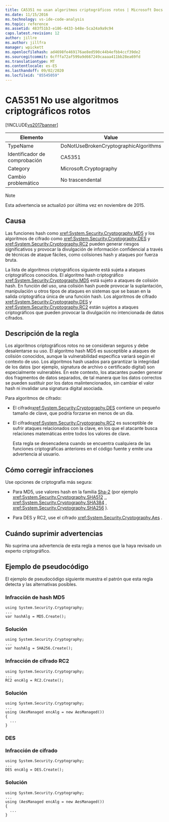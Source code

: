 ```yaml
---
title: CA5351 no usan algoritmos criptográficos rotos | Microsoft Docs
ms.date: 11/15/2016
ms.technology: vs-ide-code-analysis
ms.topic: reference
ms.assetid: 483f51b3-e186-4433-b48e-5ca24a9a9c94
caps.latest.revision: 12
author: jillre
ms.author: jillfra
manager: wpickett
ms.openlocfilehash: ad4698fe469176ae8ed590c44b4efbb4ccf39de2
ms.sourcegitcommit: 6cfffa72af599a9d667249caaaa411bb28ea69fd
ms.translationtype: MT
ms.contentlocale: es-ES
ms.lasthandoff: 09/02/2020
ms.locfileid: "85545059"
---
```

# <a name="ca5351-do-not-use-broken-cryptographic-algorithms"></a>CA5351 No use algoritmos criptográficos rotos
[!INCLUDE[vs2017banner](../includes/vs2017banner.md)]

|Elemento|Value|
|-|-|
|TypeName|DoNotUseBrokenCryptographicAlgorithms|
|Identificador de comprobación|CA5351|
|Category|Microsoft.Cryptography|
|Cambio problemático|No trascendental|

> [!NOTE]
> Esta advertencia se actualizó por última vez en noviembre de 2015.

## <a name="cause"></a>Causa
 Las funciones hash como <xref:System.Security.Cryptography.MD5> y los algoritmos de cifrado como <xref:System.Security.Cryptography.DES> y <xref:System.Security.Cryptography.RC2> pueden generar riesgos significativos y provocar la divulgación de información confidencial a través de técnicas de ataque fáciles, como colisiones hash y ataques por fuerza bruta.

 La lista de algoritmos criptográficos siguiente está sujeta a ataques criptográficos conocidos. El algoritmo hash criptográfico <xref:System.Security.Cryptography.MD5> está sujeto a ataques de colisión hash.  En función del uso, una colisión hash puede provocar la suplantación, manipulación u otros tipos de ataques en sistemas que se basan en la salida criptográfica única de una función hash. Los algoritmos de cifrado <xref:System.Security.Cryptography.DES> y <xref:System.Security.Cryptography.RC2> están sujetos a ataques criptográficos que pueden provocar la divulgación no intencionada de datos cifrados.

## <a name="rule-description"></a>Descripción de la regla
 Los algoritmos criptográficos rotos no se consideran seguros y debe desalentarse su uso. El algoritmo hash MD5 es susceptible a ataques de colisión conocidos, aunque la vulnerabilidad específica variará según el contexto de uso.  Los algoritmos hash usados para garantizar la integridad de los datos (por ejemplo, signatura de archivo o certificado digital) son especialmente vulnerables.  En este contexto, los atacantes pueden generar dos fragmentos de datos separados, de tal manera que los datos correctos se pueden sustituir por los datos malintencionados, sin cambiar el valor hash ni invalidar una signatura digital asociada.

 Para algoritmos de cifrado:

- El cifrado<xref:System.Security.Cryptography.DES> contiene un pequeño tamaño de clave, que podría forzarse en menos de un día.

- El cifrado<xref:System.Security.Cryptography.RC2> es susceptible de sufrir ataques relacionados con la clave, en los que el atacante busca relaciones matemáticas entre todos los valores de clave.

  Esta regla se desencadena cuando se encuentra cualquiera de las funciones criptográficas anteriores en el código fuente y emite una advertencia al usuario.

## <a name="how-to-fix-violations"></a>Cómo corregir infracciones
 Use opciones de criptografía más segura:

- Para MD5, use valores hash en la familia [Sha-2](https://msdn.microsoft.com/library/windows/desktop/aa382459.aspx) (por ejemplo <xref:System.Security.Cryptography.SHA512> ,, <xref:System.Security.Cryptography.SHA384> , <xref:System.Security.Cryptography.SHA256> ).

- Para DES y RC2, use el cifrado <xref:System.Security.Cryptography.Aes> .

## <a name="when-to-suppress-warnings"></a>Cuándo suprimir advertencias
 No suprima una advertencia de esta regla a menos que la haya revisado un experto criptográfico.

## <a name="pseudo-code-example"></a>Ejemplo de pseudocódigo
 El ejemplo de pseudocódigo siguiente muestra el patrón que esta regla detecta y las alternativas posibles.

### <a name="md5-hashing-violation"></a>Infracción de hash MD5

```
using System.Security.Cryptography;
...
var hashAlg = MD5.Create();

```

### <a name="solution"></a>Solución

```
using System.Security.Cryptography;
...
var hashAlg = SHA256.Create();

```

### <a name="rc2-encryption-violation"></a>Infracción de cifrado RC2

```
using System.Security.Cryptography;
...
RC2 encAlg = RC2.Create();

```

### <a name="solution"></a>Solución

```
using System.Security.Cryptography;
...
using (AesManaged encAlg = new AesManaged())
{
  ...
}
```

### <a name="des-br-br-encryption-violation"></a>DES <br /><br />Infracción de cifrado

```
using System.Security.Cryptography;
...
DES encAlg = DES.Create();

```

### <a name="solution"></a>Solución

```
using System.Security.Cryptography;
...
using (AesManaged encAlg = new AesManaged())
{
  ...
}
```